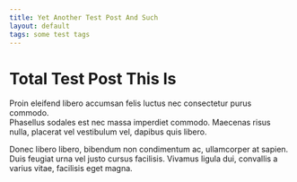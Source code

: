 ```yaml
---
title: Yet Another Test Post And Such
layout: default
tags: some test tags
---
```


# Total Test Post This Is

Proin eleifend libero accumsan felis luctus nec consectetur purus commodo.  
Phasellus sodales est nec massa imperdiet commodo. Maecenas risus nulla, placerat vel vestibulum vel, dapibus quis libero.

Donec libero libero, bibendum non condimentum ac, ullamcorper at sapien. Duis feugiat urna vel justo cursus facilisis. Vivamus ligula dui, convallis a  
varius vitae, facilisis eget magna.
